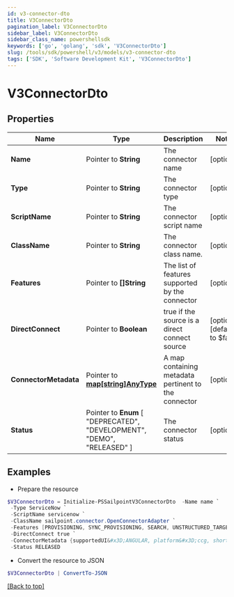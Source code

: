 ```yaml
---
id: v3-connector-dto
title: V3ConnectorDto
pagination_label: V3ConnectorDto
sidebar_label: V3ConnectorDto
sidebar_class_name: powershellsdk
keywords: ['go', 'golang', 'sdk', 'V3ConnectorDto'] 
slug: /tools/sdk/powershell/v3/models/v3-connector-dto
tags: ['SDK', 'Software Development Kit', 'V3ConnectorDto']
---
```



# V3ConnectorDto

## Properties

Name | Type | Description | Notes
------------ | ------------- | ------------- | -------------
**Name** |  Pointer to **String** | The connector name | [optional] 
**Type** |  Pointer to **String** | The connector type | [optional] 
**ScriptName** |  Pointer to **String** | The connector script name | [optional] 
**ClassName** |  Pointer to **String** | The connector class name. | [optional] 
**Features** |  Pointer to **[]String** | The list of features supported by the connector | [optional] 
**DirectConnect** |  Pointer to **Boolean** | true if the source is a direct connect source | [optional] [default to $false]
**ConnectorMetadata** |  Pointer to [**map[string]AnyType**](any-type) | A map containing metadata pertinent to the connector | [optional] 
**Status** |  Pointer to  **Enum** [  "DEPRECATED",    "DEVELOPMENT",    "DEMO",    "RELEASED" ] | The connector status | [optional] 

## Examples

- Prepare the resource
```powershell
$V3ConnectorDto = Initialize-PSSailpointV3ConnectorDto  -Name name `
 -Type ServiceNow `
 -ScriptName servicenow `
 -ClassName sailpoint.connector.OpenConnectorAdapter `
 -Features [PROVISIONING, SYNC_PROVISIONING, SEARCH, UNSTRUCTURED_TARGETS] `
 -DirectConnect true `
 -ConnectorMetadata {supportedUI&#x3D;ANGULAR, platform&#x3D;ccg, shortDesc&#x3D;connector description} `
 -Status RELEASED
```

- Convert the resource to JSON
```powershell
$V3ConnectorDto | ConvertTo-JSON
```


[[Back to top]](#) 

